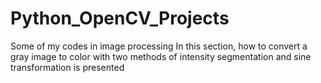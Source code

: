# Python_OpenCV_Projects
Some of my codes in image processing
In this section, how to convert a gray image to color with two methods of intensity segmentation and sine transformation is presented
